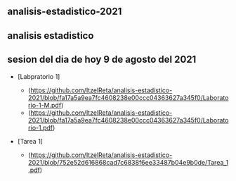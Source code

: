 ## analisis-estadistico-2021
## analisis estadistico
## sesion del dia de hoy 9 de agosto del 2021

* [Labpratorio 1] 
  * (https://github.com/ItzelReta/analisis-estadistico-2021/blob/fa17a5a9ea7fc4608238e00ccc04363627a345f0/Laboratorio-1-M.pdf)
  * (https://github.com/ItzelReta/analisis-estadistico-2021/blob/fa17a5a9ea7fc4608238e00ccc04363627a345f0/Laboratorio-1.pdf)

* [Tarea 1] 
  * (https://github.com/ItzelReta/analisis-estadistico-2021/blob/752e52d616868cad7c6838f6ee33487b04e9b0de/Tarea_1.pdf)
